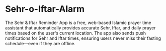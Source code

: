 # Sehr-o-Iftar-Alarm
The Sehr &amp; Iftar Reminder App is a free, web-based Islamic prayer time assistant that automatically provides accurate Sehr, Iftar, and daily prayer times based on the user's current location. The app also sends push notifications for Sehr and Iftar times, ensuring users never miss their fasting schedule—even if they are offline.
